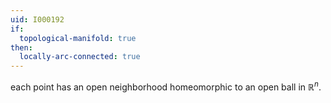 ```yaml
---
uid: I000192
if:
  topological-manifold: true
then:
  locally-arc-connected: true
---
```

each point has an open neighborhood homeomorphic to an open ball in $\mathbb R^n$.

